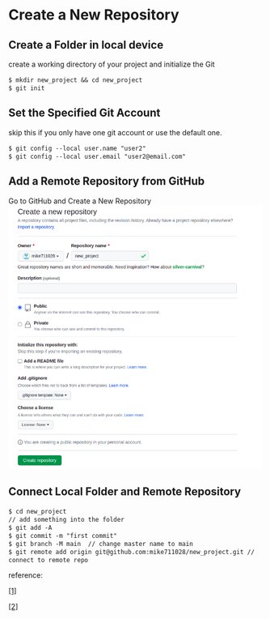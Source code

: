 # Create a New Repository
## Create a Folder in local device
create a working directory of your project and initialize the Git
~~~
$ mkdir new_project && cd new_project
$ git init
~~~

## Set the Specified Git Account
skip this if you only have one git account or use the default one. 
~~~
$ git config --local user.name "user2"
$ git config --local user.email "user2@email.com"
~~~

## Add a Remote Repository from GitHub
Go to GitHub and Create a New Repository 
![](../img/create_a_new_repo.png)

## Connect Local Folder and Remote Repository 
~~~
$ cd new_project 
// add something into the folder 
$ git add -A 
$ git commit -m "first commit"
$ git branch -M main  // change master name to main 
$ git remote add origin git@github.com:mike711028/new_project.git // connect to remote repo
~~~

reference:

[[1]](https://kbroman.org/github_tutorial/pages/init.html)

[[2]](https://www.freecodecamp.org/news/manage-multiple-github-accounts-the-ssh-way-2dadc30ccaca/)